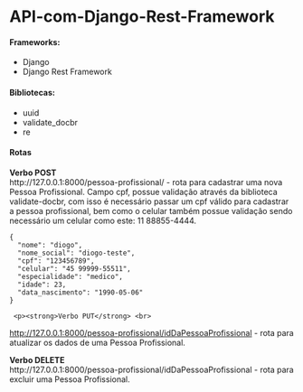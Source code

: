 # API-com-Django-Rest-Framework

<h4>Frameworks:</h4>
<ul>
  <li>Django</li>
  <li>Django Rest Framework</li>
</ul>
<h4>Bibliotecas:</h4>
 <ul>
    <li>uuid</li>
    <li>validate_docbr</li>
    <li>re</li>
 </ul>
 <h4>Rotas</h4>
   <p><strong>Verbo POST</strong> <br>
   http://127.0.0.1:8000/pessoa-profissional/ - rota para cadastrar uma nova Pessoa Profissional. Campo cpf, possue validação através da biblioteca validate-docbr, com isso é necessário passar um cpf válido para cadastrar a pessoa profissional, bem como o celular também possue validação sendo necessário um celular como este: 11 88855-4444.</p>
  
  
    {
      "nome": "diogo",
      "nome_social": "diogo-teste",
      "cpf": "123456789",
      "celular": "45 99999-55511",
      "especialidade": "medico",
      "idade": 23,
      "data_nascimento": "1990-05-06"
    }

     <p><strong>Verbo PUT</strong> <br>
   http://127.0.0.1:8000/pessoa-profissional/idDaPessoaProfissional -  rota para atualizar os dados de uma  Pessoa Profissional. </p>
   <p><strong>Verbo DELETE</strong> <br>
   http://127.0.0.1:8000/pessoa-profissional/idDaPessoaProfissional - rota para excluir uma  Pessoa Profissional. </p>
  
 



